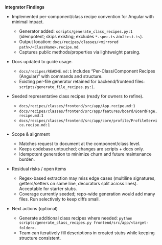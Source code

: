 **Integrator Findings**

- Implemented per-component/class recipe convention for Angular with minimal impact.
  - Generator added: `scripts/generate_class_recipes.py:1` (idempotent; skips existing; excludes `*.spec.ts` and `test.ts`).
  - Output location: `docs/recipes/classes/<mirrored path>/<ClassName>.recipe.md`.
  - Captures public methods/properties via lightweight parsing.

- Docs updated to guide usage.
  - `docs/recipes/README.md:1` includes “Per-Class/Component Recipes (Angular)” with commands and structure.
  - Existing per-file generator retained for backend/frontend files: `scripts/generate_file_recipes.py:1`.

- Seeded representative class recipes (ready for owners to refine).
  - `docs/recipes/classes/frontend/src/app/App.recipe.md:1`
  - `docs/recipes/classes/frontend/src/app/features/board/BoardPage.recipe.md:1`
  - `docs/recipes/classes/frontend/src/app/core/profile/ProfileService.recipe.md:1`

- Scope & alignment
  - Matches request to document at the component/class level.
  - Keeps codebase untouched; changes are scripts + docs only.
  - Idempotent generation to minimize churn and future maintenance burden.

- Residual risks / open items
  - Regex-based extraction may miss edge cases (multiline signatures, getters/setters on same line, decorators split across lines). Acceptable for starter stubs.
  - Coverage currently seeded; repo-wide generation would add many files. Run selectively to keep diffs small.

- Next actions (optional)
  - Generate additional class recipes where needed: `python scripts/generate_class_recipes.py frontend/src/app/<target-folder>`.
  - Team can iteratively fill descriptions in created stubs while keeping structure consistent.